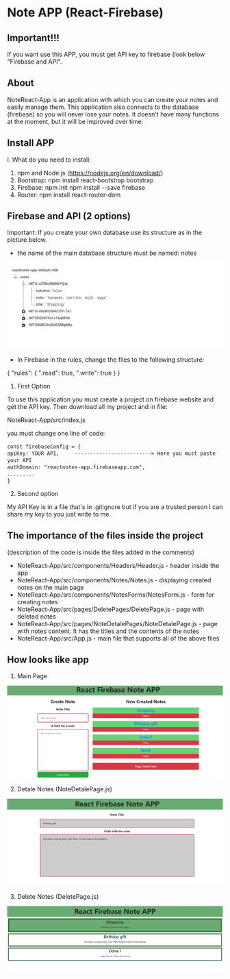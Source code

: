 # Note APP (React-Firebase)

## Important!!!
If you want use this APP, you must get API key to firebase (look below "Firebase and API".

## About

NoteReact-App is an application with which you can create your notes and easily manage them. This application also connects to the database (firebase) 
so you will never lose your notes. It doesn't have many functions at the moment, but it will be improved over time. 

## Install APP

I. What do you need to install:
1. npm and Node.js (https://nodejs.org/en/download/)
2. Bootstrap: npm install react-bootstrap bootstrap
3. Firebase:  npm init
              npm install --save firebase
4. Router:    npm install react-router-dom

## Firebase and API (2 options)

Important: If you create your own database use its structure as in the picture below. 

* the name of the main database structure must be named: notes

<p align="center">
<img src="ReadmeImg\DatabaseArchitecture.png">
</p>

* In Firebase in the rules, change the files to the following structure:

{
  "rules": {
    ".read": true,
    ".write": true
  }
}

1. First Option

To use this application you must create a project on firebase website and get the API key. Then download all my project and in file:

NoteReact-App/src/index.js

you must change one line of code:


    const firebaseConfig = {
    apiKey: YOUR API,     -------------------------> Here you must paste your API
    authDomain: "reactnotes-app.firebaseapp.com",
    .........
    }

2. Second option

My API Key is in a file that's in .gitignore but if you are a trusted person I can share my key to you just write to me.


## The importance of the files inside the project
(description of the code is inside the files added in the comments)

- NoteReact-App/src/components/Headers/Header.js              - header inside the app
- NoteReact-App/src/components/Notes/Notes.js                 - displaying created notes on the main page
- NoteReact-App/src/components/NotesForms/NotesForm.js        - form for creating notes
- NoteReact-App/src/pages/DeletePages/DeletePage.js           - page with deleted notes
- NoteReact-App/src/pages/NoteDetalePages/NoteDetalePage.js   - page with notes content. It has the titles and the contents of the notes
- NoteReact-App/src/App.js                                    - main file that supports all of the above files


## How looks like app

1. Main Page

<p align="center">
<img src="ReadmeImg\Image_1.png">
</p>

2. Detale Notes (NoteDetalePage.js)

<p align="center">
<img src="ReadmeImg\Image_2.png">
</p>

3. Delete Notes (DeletePage.js)

<p align="center">
<img src="ReadmeImg\Image_3.png">
</p>

